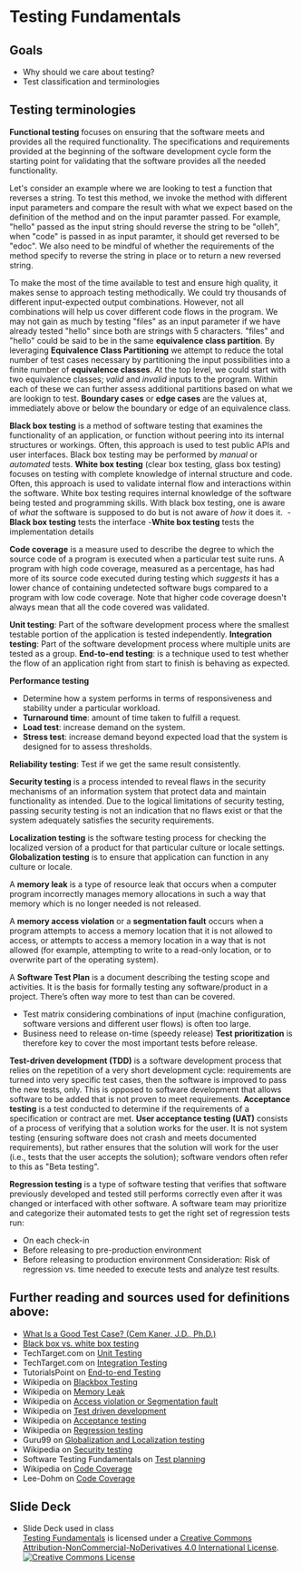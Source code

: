 # Testing Fundamentals
## Goals
+ Why should we care about testing?
+ Test classification and terminologies

## Testing terminologies
**Functional testing** focuses on ensuring that the software meets and provides all the required functionality. The specifications and requirements provided at the beginning of the software development cycle form the starting point for validating that the software provides all the needed functionality.

Let's consider an example where we are looking to test a function that reverses a string. To test this method, we invoke the method with different input parameters and compare the result with what we expect based on the definition of the method and on the input paramter passed. For example, "hello" passed as the input string should reverse the string to be "olleh", when "code" is passed in as input paramter, it should get reversed to be "edoc". We also need to be mindful of whether the requirements of the method specify to reverse the string in place or to return a new reversed string.

To make the most of the time available to test and ensure high quality, it makes sense to approach testing methodically. We could try thousands of different input-expected output combinations. However, not all combinations will help us cover different code flows in the program. We may not gain as much by testing "files" as an input parameter if we have already tested "hello" since both are strings with 5 characters. "files" and "hello" could be said to be in the same **equivalence class partition**. By leveraging **Equivalence Class Partitioning** we attempt to reduce the total number of test cases necessary by partitioning the input possibilities into a finite number of **equivalence classes**. At the top level, we could start with two equivalence classes; *valid* and *invalid* inputs to the program. Within each of these we can further assess additional partitions based on what we are lookign to test. **Boundary cases** or **edge cases** are the values at, immediately above or below the boundary or edge of an equivalence class.

**Black box testing** is a method of software testing that examines the functionality of an application, or function without peering into its internal structures or workings. Often, this approach is used to test public APIs and user interfaces. Black box testing may be performed by *manual* or *automated* tests.
**White box testing** (clear box testing, glass box testing) focuses on testing with complete knowledge of internal structure and code. Often, this approach is used to validate internal flow and interactions within the software. White box testing requires internal knowledge of the software being tested and programming skills.
With black box testing, one is aware of *what* the software is supposed to do but is not aware of *how* it does it. 
-**Black box testing** tests the interface
-**White box testing** tests the implementation details

**Code coverage** is a measure used to describe the degree to which the source code of a program is executed when a particular test suite runs. 
A program with high code coverage, measured as a percentage, has had more of its source code executed during testing which *suggests* it has a lower chance of containing undetected software bugs compared to a program with low code coverage. Note that higher code coverage doesn't always mean that all the code covered was validated.

**Unit testing**: Part of the software development process where the smallest testable portion of the application is tested independently.
**Integration testing**: Part of the software development process where multiple units are tested as a group.
**End-to-end testing**: is a technique used to test whether the flow of an application right from start to finish is behaving as expected. 

**Performance testing**
- Determine how a system performs in terms of responsiveness and stability under a particular workload.
- **Turnaround time**: amount of time taken to fulfill a request. 
- **Load test**: increase demand on the system.
- **Stress test**: increase demand beyond expected load that the system is designed for to assess thresholds.

**Reliability testing**: 
Test if we get the same result consistently.

**Security testing** is a process intended to reveal flaws in the security mechanisms of an information system that protect data and maintain functionality as intended. Due to the logical limitations of security testing, passing security testing is not an indication that no flaws exist or that the system adequately satisfies the security requirements.

**Localization testing** is the software testing process for checking the localized version of a product for that particular culture or locale settings. 
**Globalization testing** is to ensure that application can function in any culture or locale.

A **memory leak** is a type of resource leak that occurs when a computer program incorrectly manages memory allocations in such a way that memory which is no longer needed is not released.

A **memory access violation** or a **segmentation fault** occurs when a program attempts to access a memory location that it is not allowed to access, or attempts to access a memory location in a way that is not allowed (for example, attempting to write to a read-only location, or to overwrite part of the operating system).

A **Software Test Plan** is a document describing the testing scope and activities. It is the basis for formally testing any software/product in a project.
There’s often way more to test than can be covered.
- Test matrix considering combinations of input (machine configuration, software versions and different user flows) is often too large.
- Business need to release on-time (speedy release)
**Test prioritization** is therefore key to cover the most important tests before release.

**Test-driven development (TDD)** is a software development process that relies on the repetition of a very short development cycle: requirements are turned into very specific test cases, then the software is improved to pass the new tests, only. This is opposed to software development that allows software to be added that is not proven to meet requirements.
**Acceptance testing** is a test conducted to determine if the requirements of a specification or contract are met.
**User acceptance testing (UAT)** consists of a process of verifying that a solution works for the user. It is not system testing (ensuring software does not crash and meets documented requirements), but rather ensures that the solution will work for the user (i.e., tests that the user accepts the solution); software vendors often refer to this as "Beta testing".

**Regression testing** is a type of software testing that verifies that software previously developed and tested still performs correctly even after it was changed or interfaced with other software.
A software team may prioritize and categorize their automated tests to get the right set of regression tests run:
- On each check-in
- Before releasing to pre-production environment
- Before releasing to production environment
Consideration: Risk of regression vs. time needed to execute tests and analyze test results.

## Further reading and sources used for definitions above:
+ [What Is a Good Test Case? (Cem Kaner, J.D., Ph.D.)](http://www.kaner.com/pdfs/GoodTest.pdf)
+ [Black box vs. white box testing](https://technologyconversations.com/2013/12/11/black-box-vs-white-box-testing/)
+ TechTarget.com on [Unit Testing](http://searchsoftwarequality.techtarget.com/definition/unit-testing)
+ TechTarget.com on [Integration Testing](http://searchsoftwarequality.techtarget.com/definition/integration-testing)
+ TutorialsPoint on [End-to-end Testing](https://www.tutorialspoint.com/software_testing_dictionary/end_to_end_testing.htm)
+ Wikipedia on [Blackbox Testing](https://en.wikipedia.org/wiki/Black-box_testing)
+ Wikipedia on [Memory Leak](https://en.wikipedia.org/wiki/Memory_leak)
+ Wikipedia on [Access violation or Segmentation fault](https://en.wikipedia.org/wiki/Segmentation_fault)
+ Wikipedia on [Test driven development](https://en.wikipedia.org/wiki/Test-driven_development)
+ Wikipedia on [Acceptance testing](https://en.wikipedia.org/wiki/Acceptance_testing)
+ Wikipedia on [Regression testing](https://en.wikipedia.org/wiki/Regression_testing)
+ Guru99 on [Globalization and Localization testing](http://www.guru99.com/globalization-vs-localization-testing.html)
+ Wikipedia on [Security testing](https://en.wikipedia.org/wiki/Security_testing)
+ Software Testing Fundamentals on [Test planning](http://softwaretestingfundamentals.com/test-plan)
+ Wikipedia on [Code Coverage](https://en.wikipedia.org/wiki/Code_coverage)
+ Lee-Dohm on [Code Coverage](http://www.lee-dohm.com/2015/01/13/what-is-code-coverage-good-for/)

## Slide Deck
+ Slide Deck used in class</br>
<span xmlns:dct="http://purl.org/dc/terms/" property="dct:title"><a href="https://drive.google.com/file/d/0B__DV26QHsH4TGdKTVEtLWV5Njg/view?usp=sharing">Testing Fundamentals</a></span> is licensed under a <a rel="license" href="http://creativecommons.org/licenses/by-nc-nd/4.0/">Creative Commons Attribution-NonCommercial-NoDerivatives 4.0 International License</a>.</br>
<a rel="license" href="http://creativecommons.org/licenses/by-nc-nd/4.0/"><img alt="Creative Commons License" style="border-width:0" src="https://i.creativecommons.org/l/by-nc-nd/4.0/88x31.png" /></a><br /> 
